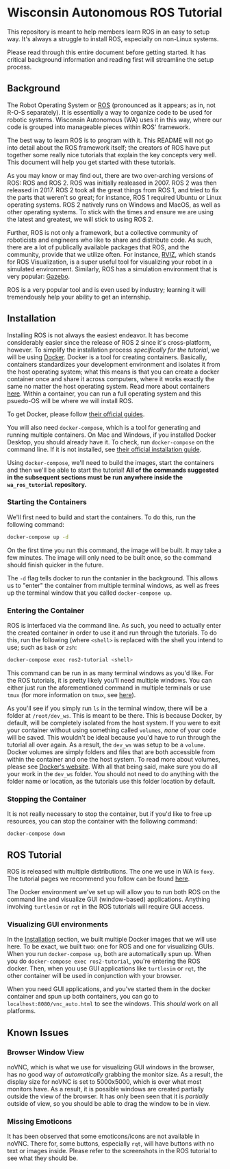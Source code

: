 # Wisconsin Autonomous ROS Tutorial

This repository is meant to help members learn ROS in an easy to setup way. It's always a struggle to install ROS, especially on non-Linux systems. 

Please read through this entire document before getting started. It has critical background information and reading first will streamline the setup process.

## Background

The Robot Operating System or [ROS](https://www.ros.org/) (pronounced as it appears; as in, not R-O-S separately). It is essentially a way to organize code to be used for robotic systems. Wisconsin Autonomous (WA) uses it in this way, where our code is grouped into manageable pieces within ROS' framework.

The best way to learn ROS is to program with it. This README will not go into detail about the ROS framework itself; the creators of ROS have put together some really nice tutorials that explain the key concepts very well. This document will help you get started with these tutorials.

As you may know or may find out, there are two over-arching versions of ROS: ROS and ROS 2. ROS was initially realeased in 2007. ROS 2 was then released in 2017. ROS 2 took all the great things from ROS 1, and tried to fix the parts that weren't so great; for instance, ROS 1 required Ubuntu or Linux operating systems. ROS 2 natively runs on Windows and MacOS, as well as other operating systems. To stick with the times and ensure we are using the latest and greatest, we will stick to using ROS 2.

Further, ROS is not only a framework, but a collective community of roboticists and engineers who like to share and distribute code. As such, there are a lot of publically available packages that ROS, and the community, provide that we utilize often. For instance, [RVIZ](https://github.com/ros2/rviz), which stands for ROS Visualization, is a super useful tool for visualizing your robot in a simulated environment. Similarly, ROS has a simulation environment that is very popular: [Gazebo](http://gazebosim.org/tutorials?tut=ros2_overview).

ROS is a very popular tool and is even used by industry; learning it will tremendously help your ability to get an internship.

## Installation

Installing ROS is not always the easiest endeavor. It has become considerably easier since the release of ROS 2 since it's cross-platform, however. To simplify the installation process _specifically for the tutorial_, we will be using [Docker](https://www.docker.com/). Docker is a tool for creating containers. Basically, containers standardizes your development environment and isolates it from the host operating system; what this means is that you can create a docker container once and share it across computers, where it works exactly the same no matter the host operating system. Read more about containers [here](https://www.docker.com/resources/what-container). Within a container, you can run a full operating system and this psuedo-OS will be where we will install ROS. 

To get Docker, please follow [their official guides](https://docs.docker.com/get-docker/). 

You will also need `docker-compose`, which is a tool for generating and running multiple containers. On Mac and Windows, if you installed Docker Desktop, you should already have it. To check, run `docker-compose` on the command line. If it is not installed, see [their official installation guide](https://docs.docker.com/compose/install/).

Using `docker-compose`, we'll need to build the images, start the containers and then we'll be able to start the tutorial! **All of the commands suggested in the subsequent sections must be run anywhere inside the `wa_ros_tutorial` repository.**

### Starting the Containers

We'll first need to build and start the containers. To do this, run the following command:

```bash
docker-compose up -d
```

On the first time you run this command, the image will be built. It may take a few minutes. The image will only need to be built once, so the command should finish quicker in the future.

The `-d` flag tells docker to run the contanier in the background. This allows us to "enter" the container from multiple terminal windows, as well as frees up the terminal window that you called `docker-compose up`.

### Entering the Container

ROS is interfaced via the command line. As such, you need to actually enter the created container in order to use it and run through the tutorials. To do this, run the following (where `<shell>` is replaced with the shell you intend to use; such as `bash` or `zsh`:

```bash
docker-compose exec ros2-tutorial <shell>
```

This command can be run in as many terminal windows as you'd like. For the ROS tutorials, it is pretty likely you'll need multiple windows. You can either just run the aforementioned command in multiple terminals or use `tmux` (for more information on `tmux`, see [here](https://www.hamvocke.com/blog/a-quick-and-easy-guide-to-tmux/)).

As you'll see if you simply run `ls` in the terminal window, there will be a folder at `/root/dev_ws`. This is meant to be there. This is because Docker, by default, will be completely isolated from the host system. If you were to exit your container without using something called `volumes`, _none_ of your code will be saved. This wouldn't be ideal because you'd have to run through the tutorial all over again. As a result, the `dev_ws` was setup to be a `volume`. Docker volumes are simply folders and files that are both accessible from within the container and one the host system. To read more about volumes, please see [Docker's website](https://docs.docker.com/storage/volumes/). With all that being said, make sure you do all your work in the `dev_ws` folder. You should not need to do anything with the folder name or location, as the tutorials use this folder location by default.

### Stopping the Container

It is not really necessary to stop the container, but if you'd like to free up resources, you can stop the container with the following command:

```
docker-compose down
```

## ROS Tutorial

ROS is released with multiple distributions. The one we use in WA is `foxy`. The tutorial pages we recommend you follow can be found [here](https://docs.ros.org/en/foxy/Tutorials.html). 

The Docker environment we've set up will allow you to run both ROS on the command line and visualize GUI (window-based) applications. Anything involving `turtlesim` or `rqt` in the ROS tutorials will require GUI access.

### Visualizing GUI environments

In the [Installation](#installation) section, we built multiple Docker images that we will use here. To be exact, we built two: one for ROS and one for visualizing GUIs. When you run `docker-compose up`, both are automatically spun up. When you do `docker-compose exec ros2-tutorial`, you're entering the ROS docker. Then, when you use GUI applications like `turtlesim` or `rqt`, the other container will be used in conjunction with your browser.

When you need GUI applications, and you've started them in the docker container and spun up both containers, you can go to `localhost:8080/vnc_auto.html` to see the windows. This _should_ work on all platforms.

## Known Issues

### Browser Window View

noVNC, which is what we use for visualizing GUI windows in the browser, has no good way of _automatically_ grabbing the monitor size. As a result, the display size for noVNC is set to 5000x5000, which is over what most monitors have. As a result, it is possible windows are created partially outside the view of the browser. It has only been seen that it is _partially_ outside of view, so you should be able to drag the window to be in view.

### Missing Emoticons

It has been observed that some emoticons/icons are not available in noVNC. There for, some buttons, especially `rqt`, will have buttons with no text or images inside. Please refer to the screenshots in the ROS tutorial to see what they should be.

